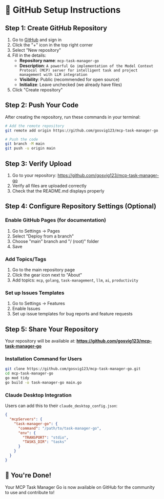 # 🚀 GitHub Setup Instructions

## Step 1: Create GitHub Repository

1. Go to [GitHub](https://github.com) and sign in
2. Click the "+" icon in the top right corner
3. Select "New repository"
4. Fill in the details:
   - **Repository name**: `mcp-task-manager-go`
   - **Description**: `A powerful Go implementation of the Model Context Protocol (MCP) server for intelligent task and project management with LLM integration`
   - **Visibility**: Public (recommended for open source)
   - **Initialize**: Leave unchecked (we already have files)
5. Click "Create repository"

## Step 2: Push Your Code

After creating the repository, run these commands in your terminal:

```bash
# Add the remote repository
git remote add origin https://github.com/gosvig123/mcp-task-manager-go.git

# Push the code
git branch -M main
git push -u origin main
```

## Step 3: Verify Upload

1. Go to your repository: https://github.com/gosvig123/mcp-task-manager-go
2. Verify all files are uploaded correctly
3. Check that the README.md displays properly

## Step 4: Configure Repository Settings (Optional)

### Enable GitHub Pages (for documentation)
1. Go to Settings → Pages
2. Select "Deploy from a branch"
3. Choose "main" branch and "/ (root)" folder
4. Save

### Add Topics/Tags
1. Go to the main repository page
2. Click the gear icon next to "About"
3. Add topics: `mcp`, `golang`, `task-management`, `llm`, `ai`, `productivity`

### Set up Issues Templates
1. Go to Settings → Features
2. Enable Issues
3. Set up issue templates for bug reports and feature requests

## Step 5: Share Your Repository

Your repository will be available at:
**https://github.com/gosvig123/mcp-task-manager-go**

### Installation Command for Users
```bash
git clone https://github.com/gosvig123/mcp-task-manager-go.git
cd mcp-task-manager-go
go mod tidy
go build -o task-manager-go main.go
```

### Claude Desktop Integration
Users can add this to their `claude_desktop_config.json`:
```json
{
  "mcpServers": {
    "task-manager-go": {
      "command": "/path/to/task-manager-go",
      "env": {
        "TRANSPORT": "stdio",
        "TASKS_DIR": "tasks"
      }
    }
  }
}
```

## 🎉 You're Done!

Your MCP Task Manager Go is now available on GitHub for the community to use and contribute to!
